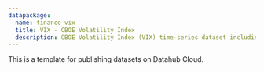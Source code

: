 ```yaml
---
datapackage:
  name: finance-vix
  title: VIX - CBOE Volatility Index
  description: CBOE Volatility Index (VIX) time-series dataset including daily open, close, high and low. The CBOE Volatility Index (VIX) is a key measure of market expectations of near-term volatility conveyed by S&P 500 stock index option prices introduced in 1993.
---
```


This is a template for publishing datasets on Datahub Cloud.
